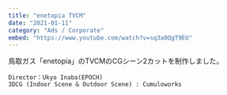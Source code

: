 ```yaml
---
title: "enetopia TVCM"
date: "2021-01-11"
category: "Ads / Corporate"
embed: "https://www.youtube.com/watch?v=sq3a0QgT9EU"
---
```



鳥取ガス「enetopia」のTVCMのCGシーン2カットを制作しました。

```plaintext
Director：Ukyo Inaba(EPOCH)
3DCG (Indoor Scene & Outdoor Scene) : Cumuloworks
```
